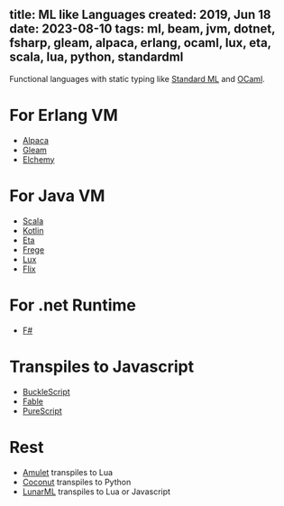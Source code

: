 title: ML like Languages
created: 2019, Jun 18
date: 2023-08-10
tags: ml, beam, jvm, dotnet, fsharp, gleam, alpaca, erlang, ocaml, lux, eta, scala, lua, python, standardml
----

Functional languages with static typing like [Standard ML](https://smlfamily.github.io/) and
[OCaml](https://ocaml.org/). 

# For Erlang VM

 - [Alpaca](https://github.com/alpaca-lang/alpaca)
 - [Gleam](https://gleam.run/)
 - [Elchemy](https://wende.github.io/elchemy/)

# For Java VM

 - [Scala](https://www.scala-lang.org/)
 - [Kotlin](https://kotlinlang.org/)
 - [Eta](https://eta-lang.org)
 - [Frege](https://github.com/Frege/frege)
 - [Lux](https://github.com/LuxLang/lux)
 - [Flix](https://flix.dev/)

# For .net Runtime

 - [F#](https://fsharp.org)

# Transpiles to Javascript

 - [BuckleScript](https://bucklescript.github.io/)
 - [Fable](https://fable.io/)
 - [PureScript](http://www.purescript.org/)

# Rest

 - [Amulet](https://amulet.works/) transpiles to Lua
 - [Coconut](http://coconut-lang.org/) transpiles to Python
 - [LunarML](https://github.com/minoki/LunarML) transpiles to Lua or Javascript
